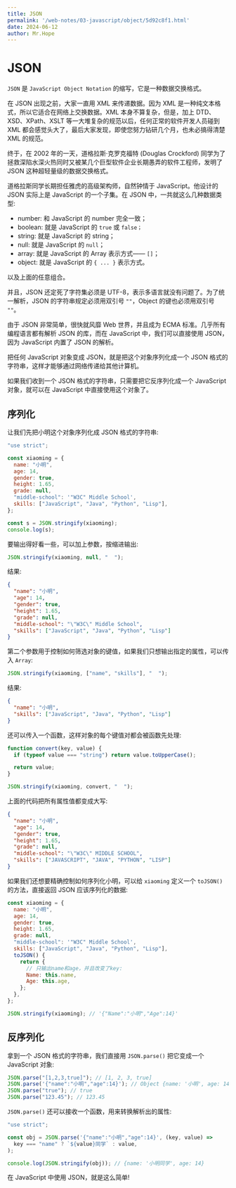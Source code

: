 ```yaml
---
title: JSON
permalink: '/web-notes/03-javascript/object/5d92c8f1.html'
date: 2024-06-12
author: Mr.Hope
---
```


# JSON

`JSON` 是 `JavaScript Object Notation` 的缩写，它是一种数据交换格式。

在 JSON 出现之前，大家一直用 XML 来传递数据。因为 XML 是一种纯文本格式，所以它适合在网络上交换数据。XML 本身不算复杂，但是，加上 DTD、XSD、XPath、XSLT 等一大堆复杂的规范以后，任何正常的软件开发人员碰到 XML 都会感觉头大了，最后大家发现，即使您努力钻研几个月，也未必搞得清楚 XML 的规范。

终于，在 2002 年的一天，道格拉斯·克罗克福特 (Douglas Crockford) 同学为了拯救深陷水深火热同时又被某几个巨型软件企业长期愚弄的软件工程师，发明了 JSON 这种超轻量级的数据交换格式。

道格拉斯同学长期担任雅虎的高级架构师，自然钟情于 JavaScript。他设计的 JSON 实际上是 JavaScript 的一个子集。在 JSON 中，一共就这么几种数据类型:

- number: 和 JavaScript 的 number 完全一致；
- boolean: 就是 JavaScript 的 `true` 或 `false；`
- string: 就是 JavaScript 的 string；
- null: 就是 JavaScript 的 `null`；
- array: 就是 JavaScript 的 Array 表示方式—— `[]`；
- object: 就是 JavaScript 的 `{ ... }` 表示方式。

以及上面的任意组合。

并且，JSON 还定死了字符集必须是 UTF-8，表示多语言就没有问题了。为了统一解析，JSON 的字符串规定必须用双引号 `""`，Object 的键也必须用双引号 `""`。

由于 JSON 非常简单，很快就风靡 Web 世界，并且成为 ECMA 标准。几乎所有编程语言都有解析 JSON 的库，而在 JavaScript 中，我们可以直接使用 JSON，因为 JavaScript 内置了 JSON 的解析。

把任何 JavaScript 对象变成 JSON，就是把这个对象序列化成一个 JSON 格式的字符串，这样才能够通过网络传递给其他计算机。

如果我们收到一个 JSON 格式的字符串，只需要把它反序列化成一个 JavaScript 对象，就可以在 JavaScript 中直接使用这个对象了。

## 序列化

让我们先把小明这个对象序列化成 JSON 格式的字符串:

```js
"use strict";

const xiaoming = {
  name: "小明",
  age: 14,
  gender: true,
  height: 1.65,
  grade: null,
  "middle-school": '"W3C" Middle School',
  skills: ["JavaScript", "Java", "Python", "Lisp"],
};

const s = JSON.stringify(xiaoming);
console.log(s);
```

要输出得好看一些，可以加上参数，按缩进输出:

```js
JSON.stringify(xiaoming, null, "  ");
```

结果:

```json
{
  "name": "小明",
  "age": 14,
  "gender": true,
  "height": 1.65,
  "grade": null,
  "middle-school": "\"W3C\" Middle School",
  "skills": ["JavaScript", "Java", "Python", "Lisp"]
}
```

第二个参数用于控制如何筛选对象的键值，如果我们只想输出指定的属性，可以传入 `Array`:

```js
JSON.stringify(xiaoming, ["name", "skills"], "  ");
```

结果:

```json
{
  "name": "小明",
  "skills": ["JavaScript", "Java", "Python", "Lisp"]
}
```

还可以传入一个函数，这样对象的每个键值对都会被函数先处理:

```js
function convert(key, value) {
  if (typeof value === "string") return value.toUpperCase();

  return value;
}

JSON.stringify(xiaoming, convert, "  ");
```

上面的代码把所有属性值都变成大写:

```json
{
  "name": "小明",
  "age": 14,
  "gender": true,
  "height": 1.65,
  "grade": null,
  "middle-school": "\"W3C\" MIDDLE SCHOOL",
  "skills": ["JAVASCRIPT", "JAVA", "PYTHON", "LISP"]
}
```

如果我们还想要精确控制如何序列化小明，可以给 `xiaoming` 定义一个 `toJSON()` 的方法，直接返回 JSON 应该序列化的数据:

```js
const xiaoming = {
  name: "小明",
  age: 14,
  gender: true,
  height: 1.65,
  grade: null,
  "middle-school": '"W3C" Middle School',
  skills: ["JavaScript", "Java", "Python", "Lisp"],
  toJSON() {
    return {
      // 只输出name和age，并且改变了key:
      Name: this.name,
      Age: this.age,
    };
  },
};

JSON.stringify(xiaoming); // '{"Name":"小明","Age":14}'
```

## 反序列化

拿到一个 JSON 格式的字符串，我们直接用 `JSON.parse()` 把它变成一个 JavaScript 对象:

```js
JSON.parse("[1,2,3,true]"); // [1, 2, 3, true]
JSON.parse('{"name":"小明","age":14}'); // Object {name: '小明', age: 14}
JSON.parse("true"); // true
JSON.parse("123.45"); // 123.45
```

`JSON.parse()` 还可以接收一个函数，用来转换解析出的属性:

```js
"use strict";

const obj = JSON.parse('{"name":"小明","age":14}', (key, value) =>
  key === "name" ? `${value}同学` : value,
);

console.log(JSON.stringify(obj)); // {name: '小明同学', age: 14}
```

在 JavaScript 中使用 JSON，就是这么简单!
